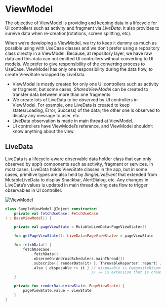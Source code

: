 # ViewModel

The objective of ViewModel is providing and keeping data in a lifecycle for UI controllers such as activity and fragment via 
*LiveData*. It also provides to survive data when re-creation(rotations, screen splitting, etc).

When we’re developing a ViewModel, we try to keep it dummy as much as possible using with UseCase classes and we don’t prefer 
using a repository class directly in a ViewModel. Because, at repository layer, we have raw data and this data can not emitted 
UI controllers without converting to UI models. We prefer to give responsibility of the converting process to UseCase. 
ViewModel has only one responsibility during the data flow, to create ViewState wrapped by LiveData.

* ViewModel is mostly created for only one UI controllers such as activity or fragment, but some cases, *SharedViewModel* can 
be created to transfer data between more than one fragments.
* We create lots of LiveData to be observed by UI controllers in ViewModel. For example, one LiveData is created to keep 
states(Loading, Error, Success) of the data; the other one is observed to display any message to user, etc.
* LiveData observation is made in main thread at ViewModel.
* UI controllers have ViewModel’s reference, and ViewModel shouldn’t know anything about the view.

## LiveData
LiveData is a lifecycle-aware observable data holder class that can only observed by app’s components such as activity, 
fragment or services. In most cases, LiveData holds ViewState classes in the app, but in some cases, primitive types are also 
held by *SingleLiveEvent* that extended from MutableLiveData to display Snackbar, AlertDialog, etc. Any changes in LiveData’s 
values is updated in main thread during data flow to trigger observables in UI controller.

![ViewModel](https://github.com/Trendyol/android-guidelines/blob/feature/app_arch/app_architecture_guideline/diagrams/viewmodel.png)

```kotlin
class SampleViewModel @Inject constructor(
    private val fetchUseCase: FetchUseCase
) : BaseViewModel() {

    private val pageViewState = MutableLiveData<PageViewState>()

    fun getPageViewState(): LiveData<PageViewState> = pageViewState

    fun fetchData() {
        fetchUseCase
            .fetchData()
            .observeOn(AndroidSchedulers.mainThread())
            .subscribe({ renderData(it) }, ThrowableReporter::report) // ThrowableReporter is a logger class 
            .also { disposable += it } // disposable is CompositeDisposible in BaseViewModel
                                       // += is extension that is created to add Disposable to CompositeDisposable
    }

    private fun renderData(viewState: PageViewState) {
        pageViewState.value = viewState
    }
}
```
